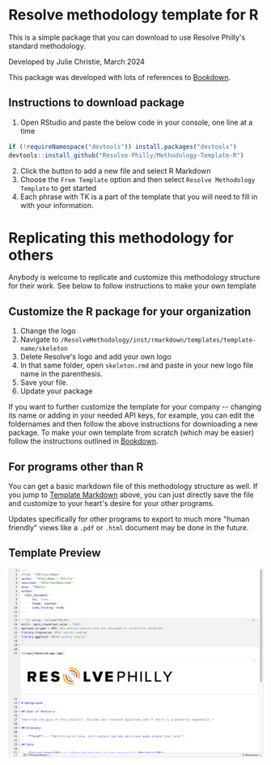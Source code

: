 # Resolve methodology template for R

This is a simple package that you can download to use Resolve Philly's standard methodology.

Developed by Julie Christie, March 2024

This package was developed with lots of references to [Bookdown](https://bookdown.org/yihui/rmarkdown/document-templates.html).

## Instructions to download package

1. Open RStudio and paste the below code in your console, one line at a time
```r
if (!requireNamespace("devtools")) install.packages("devtools")
devtools::install_github("Resolve-Philly/Methodology-Template-R")
```
2. Click the button to add a new file and select R Markdown
3. Choose the `From Template` option and then select `Resolve Methodology Template` to get started
4. Each phrase with TK is a part of the template that you will need to fill in with your information.

# Replicating this methodology for others
Anybody is welcome to replicate and customize this methodology structure for their work. See below to follow instructions to make your own template

## Customize the R package for your organization
1. Change the logo 
  1. Navigate to `/ResolveMethodology/inst/rmarkdown/templates/template-name/skeleton`
  2. Delete Resolve's logo and add your own logo
  3. In that same folder, open `skeleton.rmd` and paste in your new logo file name in the parenthesis.
  4. Save your file.
  5. Update your package 

If you want to further customize the template for your company -- changing its name or adding in your needed API keys, for example, you can edit the foldernames and then follow the above instructions for downloading a new package. To make your own template from scratch (which may be easier) follow the instructions outlined in [Bookdown](https://bookdown.org/yihui/rmarkdown/document-templates.html).

## For programs other than R
You can get a basic markdown file of this methodology structure as well. If you jump to [Template Markdown]() above, you can just directly save the file and customize to your heart's desire for your other programs. 

Updates specifically for other programs to export to much more "human friendly" views like a `.pdf` or `.html` document may be done in the future.

## Template Preview

![TemplatePreview](inst/rmarkdown/templates/template-name/skeleton/TemplatePreview.png)
